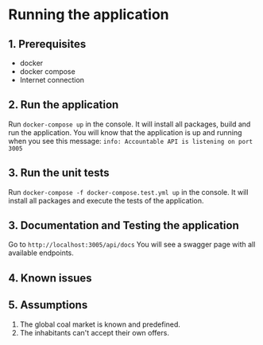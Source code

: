 # Running the application

## 1. Prerequisites

* docker
* docker compose
* Internet connection

## 2. Run the application

Run `docker-compose up` in the console. It will install all packages, build and run the application.
You will know that the application is up and running when you see this message:
`info: Accountable API is listening on port 3005`

## 3. Run the unit tests 

Run `docker-compose -f docker-compose.test.yml up` in the console. It will install all packages and execute the tests of the application.

## 3. Documentation and Testing the application

Go to `http://localhost:3005/api/docs`
You will see a swagger page with all available endpoints.

## 4. Known issues

## 5. Assumptions

1. The global coal market is known and predefined.
2. The inhabitants can't accept their own offers.